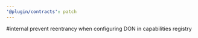 ```yaml
---
'@plugin/contracts': patch
---
```


#internal prevent reentrancy when configuring DON in capabilities registry
